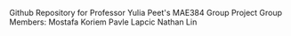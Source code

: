 Github Repository for Professor Yulia Peet's MAE384 Group Project
Group Members:
  Mostafa Koriem
  Pavle Lapcic
  Nathan Lin
